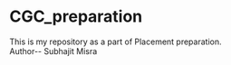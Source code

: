 # CGC_preparation
This is my repository as a part of Placement preparation.
<br>
Author-- Subhajit Misra
